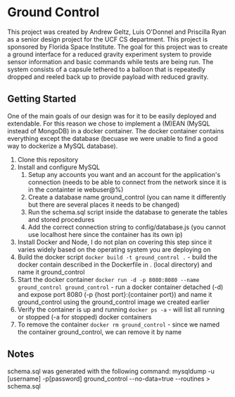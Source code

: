 # Ground Control
This project was created by Andrew Geltz, Luis O'Donnel and Priscilla Ryan as a senior design project for the UCF CS department. This project is sponsored by Florida Space Institute. The goal for this project was to create a ground interface for a reduced gravity experiment system to provide sensor information and basic commands while tests are being run. The system consists of a capsule tethered to a balloon that is repeatedly dropped and reeled back up to provide payload with reduced gravity.

## Getting Started
One of the main goals of our design was for it to be easily deployed and extendable. For this reason we chose to implement a (M)EAN (MySQL instead of MongoDB) in a docker container. The docker container contains everything except the database (becuase we were unable to find a good way to dockerize a MySQL database).

1. Clone this repository
2. Install and configure MySQL
    1. Setup any accounts you want and an account for the application's connection (needs to be able to connect from the network since it is in the containter ie webuser@%)
    2. Create a database name ground_control (you can name it differently but there are several places it needs to be changed)
    3. Run the schema.sql script inside the database to generate the tables and stored procedures
    4. Add the correct connection string to config/database.js (you cannot use localhost here since the container has its own ip)
3. Install Docker and Node, I do not plan on covering this step since it varies widely based on the operating system you are deploying on
4. Build the docker script `docker build -t ground_control .` - build the docker contain described in the Dockerfile in . (local directory) and name it ground_control
5. Start the docker container `docker run -d -p 8080:8080 --name ground_control ground_control` - run a docker container detached (-d) and expose port 8080 (-p {host port}:{container port}) and name it ground_control using the ground_control image we created earlier
6. Verify the container is up and running `docker ps -a` - will list all running or stopped (-a for stopped) docker containers
7. To remove the container `docker rm ground_control` - since we named the container ground_control, we can remove it by name

## Notes
schema.sql was generated with the following command:
mysqldump -u [username] -p[password] ground_control --no-data=true --routines > schema.sql
